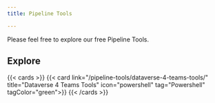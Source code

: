 ```yaml
---
title: Pipeline Tools

---
```


Please feel free to explore our free Pipeline Tools.


## Explore

{{< cards >}}
  {{< card link="/pipeline-tools/dataverse-4-teams-tools/" title="Dataverse 4 Teams Tools" icon="powershell" tag="Powershell"  tagColor="green">}}
{{< /cards >}}




